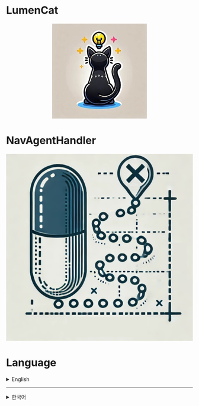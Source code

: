 # LumenCat
<div align="center">

![LumenCat92.jpg](https://github.com/lumenCat92/NavAgentHandler/blob/main/Image/LumenCat92.jpg)
</div>

# NavAgentHandler
 ![NavAgentHandler.jpg](https://github.com/lumenCat92/NavAgentHandler/blob/main/Image/NavAgentHandler.jpg)

# Language
<details>

<summary>English</summary>

# How Can Install This?

Before u install, this project depending other project. plz check each version of dependencies before download this.  
u can check each version of dependencies from package.json.  

Download this to Assets Folder in your unity project.

# What is This?

Handling Nav Agent with FSM.

# Where Can Use This?

if u wanna easy to handling agent, u can use this.

# How to Use This?

1. Attach "NavAgentHandler" to gameObj as component.
* the GameObj that installed NavAgentHandler, will automatically add "NavMeshAgent" and "NavMeshObstacle".
```csharp
namespace LumenCat92.Nav
{
    [RequireComponent(typeof(NavMeshAgent))]
    [RequireComponent(typeof(NavMeshObstacle))]
    public class NavAgentHandler : MonoBehaviour
    {
        //skip
    }
    //skip
}
```

2. Attach all script in Manager Folder to other gameObj as component.

3. when u look at the NavAgentHandler

```csharp
public class NavAgentHandler : MonoBehaviour
{    
    // skip
    
    [field: SerializeField] public bool AllowedChekingDeadLock { set; get; } = true;
    [field: SerializeField] public LayerMask HideableLayer { private set; get; }
    private Action OnDoneHandler { set; get; }
    
    // skip
    
    // this is starting navAgentHandler.
    // for the safty, u cant access to process.
    // after state done. u can make it call-back by "onDoneHandler"
    public void StartState(NavAgentModule.NavAgentModuleData moduleData, Action onDoneHandler)
    {
        switch (moduleData.State)
        {
            case NavAgentModule.StateList.Pointing:
            case NavAgentModule.StateList.Tracking:
            case NavAgentModule.StateList.Hiding:
                OnDoneHandler = onDoneHandler;
                isInterrupting = StateModuleHandler.IsPlayingModuleRunning();
                StateModuleHandler.EnterModule((int)moduleData.State, moduleData);
                break;
            
            // checking module is works different cause it just for cheking that agent could reach to target or not.
            case NavAgentModule.StateList.Cheking:
                var checkingModule = StateModuleHandler.GetModule((int)NavAgentModule.StateList.Cheking);
                if (checkingModule.CanEnter(moduleData))
                {
                    checkingModule.Enter();
                }
                break;
        }
    }

    // but if trying to change the state when state Running,
    // onDoneHandler will be ignored.
    public void DoWhenStateDone()
    {
        if (!isInterrupting)
        {
            OnDoneHandler?.Invoke();
        }
    }
}

```

as u can see, this is for one-way processing, so if u wanna changing one of state in NavAgentModule.NavAgentModuleData.StateList,

u should call StartState() func again. than, navAgentHandler will be override before process.

also, when u override process, it will not execute call-back func that u applied before changed state.

to be clear, when agent cant find way for going destination, it also will not execute call-back func that u applied. but it will call different func in NavAgentModuleData. check num 2. 

2. when u look at the NavAgentModule.NavAgentModuleData for using,

```csharp
public abstract partial class NavAgentModule
{
    public enum StateList
    {
        Pointing, // set destination one time.
        Tracking, // keep tracking target until reached.
        Hiding, // hiding from other target.
        Cheking, // just check agent can reach to target, agent will not move in this state.
        Non,
    }
    public class NavAgentModuleData : StateModuleData
    {
        public BasicOption BasicModulerSetting { private set; get; }
        public PointingOption PointingModulerSetting { private set; get; }
        public CheckingOption CheckingMoudlerSetting { private set; get; }
        public TrackingOption TrackingModulerSetting { private set; get; }
        public HidingOption HidingMoudlerSetting { private set; get; }
        public NavAgentModuleData(BasicOption basicOption, PointingOption pointingOption)
        {
            BasicModulerSetting = basicOption;
            PointingModulerSetting = pointingOption;
        }
        public NavAgentModuleData(BasicOption basicOption, TrackingOption trackingOption)
        {
            BasicModulerSetting = basicOption;
            TrackingModulerSetting = trackingOption;
        }
        public NavAgentModuleData(BasicOption basicOption, HidingOption hidingOption)
        {
            BasicModulerSetting = basicOption;
            HidingMoudlerSetting = hidingOption;
        }
        public NavAgentModuleData(BasicOption basicOption, CheckingOption checkingOption)
        {
            BasicModulerSetting = basicOption;
            CheckingMoudlerSetting = checkingOption;
        }
        
        public class BasicOption
        {
            public Transform Target { private set; get; } // destination point
            public bool IsLookAtOn { private set; get; } // *1) its make agent ratation lock. 
            public float StopDist { private set; get; } // *2) its same with agent stop. but it also effecting dist that end module state.
            public float AgentSpeed { private set; get; } // controlling agent speed.
            public bool ShouldActiveDeadLockCheck { private set; get; } // *3) its for stuck situation between multiple agent. 
            public Action OnFailedToFindWay { private set; get; } // call-back when cant find the way.

            public NavAgentModuleData(StateList targetState, Transform target, bool isLookAtOn, float stopDist, float agentSpeed, bool shouldActiveDeadLockCheck, Action doWhenCantFindWay)
            {
                BasicMudulerSetting = new BasicOption(targetState, target, isLookAtOn, stopDist, agentSpeed, shouldActiveDeadLockCheck, doWhenCantFindWay);
            }
        }
    }
}
```

    *1 when agent walking, obj rotation depending on agent.

but when u programming, u might be want to control rotation manually for make look at obj or make aiming to obj.

in that time, u can turn on this. but remember. u have to manually control rotation. NavAgentHandler dosent support to make look at the target.(cause this will be different in every situation.)

    *2 StopDist will set to navMeshAgent.StoppingDisctance. and it will effecting final destination. 

in the NavAgentModule, u can see down below
```csharp
public abstract partial class NavAgentModule : StateModule
{
    public enum DistStateList { Reached, Near, Close, MiddleWay }

    //skip

    protected DistStateList GetStateByDist
    {
        get
        {
            var navAgent = StateModuleHandler.navMeshAgent;
            if (navAgent.pathPending) return DistStateList.MiddleWay;
            var standingPosition = navAgent.transform.position.GetOverrideY(0);
            var destinationPosition = navAgent.destination.GetOverrideY(0);

            // dist to decide the "Status Module" done.
            var dist = standingPosition.GetDistance(destinationPosition) - ModuleData.BasicModulerSetting.StopDist;
            if (dist <= GetDistByState(DistStateList.Close))
            {
                // is destination placed higher than agent?
                if (correctedPosition.y > Agent.transform.position.y + GetAgentHeight &&
                    Agent.remainingDistance > GetDistByState(DistStateList.Close))
                {
                    return DistStateList.MiddleWay;
                }

                for (int i = 0; i < eachStateDist.Count; i++)
                {
                    var pair = eachStateDist[i];
                    if (dist <= pair.Value)
                    {

                        return pair.Key;
                    }
                }
            }

            return DistStateList.MiddleWay;
        }
    }
    public NavAgentModule(NavAgentModuleHandler handler)
    {
        StateModuleHandler = handler;
        if (eachStateDist.Count == 0)
        {
            eachStateDist.Add(new KeyValuePair<DistStateList, float>(DistStateList.Reached, GetAgentRadius * 0.01f));
            eachStateDist.Add(new KeyValuePair<DistStateList, float>(DistStateList.Near, GetAgentRadius * 2f));
            eachStateDist.Add(new KeyValuePair<DistStateList, float>(DistStateList.Close, GetAgentRadius * 4f));
        }
    }

    //skip
}
```

so technically, navMeshAgent.StoppingDistance will be effecting final destination. 

    *3 Lets say, Two agent try to pass each in Narrow hallway.

in this situation, this two agent might never get to each destination by stuck each other.

for this, u can turn on ShouldActiveDeadLockCheck property in BasicModulerSetting.

when u look at the code,

```csharp

public abstract partial class NavAgentModule : StateModule
{
    //skip

    // enter module
    protected override void OnEnterModule()
    {
        Agent.updateRotation = ModuleData.BasicModulerSetting.IsLookAtOn ? false : true;
        Agent.stoppingDistance = ModuleData.BasicModulerSetting.StopDist;
        Agent.speed = ModuleData.BasicModulerSetting.AgentSpeed;
        Agent.obstacleAvoidanceType = ObstacleAvoidanceType.HighQualityObstacleAvoidance;
        Agent.avoidancePriority = 10;
        var needNavi = Vector3.Distance(ModuleData.BasicModulerSetting.Target.position, Agent.transform.position) > eachStateDist[(int)DistStateList.Reached].Value;
        if (needNavi)
        {
            //checking deadLock
            if (ModuleData.BasicModulerSetting.ShouldActiveDeadLockCheck)
                CheckingDeadLock();

            ProcessingState = StateModuleHandler.OnStartCoroutine(StartNav(ModuleData, base.Exit));
        }
        else
        {
            base.Exit();
        }
    }

    protected void CheckingDeadLock()
    {
        var eachTime = 0.1f;
        var lastAgentPosition = Agent.transform.position;
        var speedCorrection = 0.8f;
        var expectingDist = Agent.transform.position.GetDistance(Agent.transform.position + Agent.velocity * eachTime * speedCorrection);
        deadLockTimeData = TimeCounterManager.Instance.SetTimeCounting(
            maxTime: eachTime,
            function: () =>
                {
                    if (GetStateByDist == DistStateList.MiddleWay)
                    {
                        if (Agent.obstacleAvoidanceType == ObstacleAvoidanceType.NoObstacleAvoidance)
                        {
                            var hits = Agent.transform.GetOverlapSphere(GetAgentRadius).Where(x => !x.gameObject.isStatic && !x.transform.IsChildOf(Agent.transform)).ToList();
                            if (hits.Count == 0)
                                Agent.obstacleAvoidanceType = ObstacleAvoidanceType.HighQualityObstacleAvoidance;
                        }
                        else
                        {
                            var dist = Agent.transform.position.GetDistance(lastAgentPosition);
                            if (dist < expectingDist)
                                Agent.obstacleAvoidanceType = ObstacleAvoidanceType.NoObstacleAvoidance;
                        }
                    }

                    deadLockTimeData = null;
                    if (ModuleData != null) CheckingDeadLock();
                },
            sequenceKey: ModuleData,
            sequnceMatch: (addedSeqeunce) => addedSeqeunce.Equals(ModuleData));
    }
}
```

navAgentModule calc posistion expecting every time period.

if agent couldnt reach next position, after checking near by, module make not collide each agent untill agent cant find other agent.

This can cause more overlapping issues as the number of agents increases. Please pay attention to this part.

# NavAgentModule

now i will explain detail of each state.

<details>
<summary>Pointing</summary>

 ![1.Pointing.gif](https://github.com/lumenCat92/NavAgentHandler/blob/main/Image/1.Pointing.gif)

1. Pointing is basic tracking state module.

its Set Destination only one time. 

even if target position got changed middle of module running, it will not apply to destination.

```csharp
public abstract partial class NavAgentModule
{
    public enum StateList
    {
        Pointing,
        Tracking,
        Hiding,
        Cheking,
        Non,
    }
    public class NavAgentModuleData : StateModuleData
    {
        public BasicOption BasicMudulerSetting { private set; get; }
        public PointingOpition PointModulerSetting { private set; get; } = new PointingOpition();

        // u must fill this for using every tracking module
        public NavAgentModuleData(BasicOption basicOption, PointingOption pointingOption)
        {
            BasicModulerSetting = basicOption;
            PointingModulerSetting = pointingOption;
        }
        
        public class BasicOption
        {
            public Transform Target { private set; get; } // destination point
            public bool IsLookAtOn { private set; get; } // its make agent ratation lock. 
            public float StopDist { private set; get; } // its same with agent stop. but it also effecting dist that end module state.
            public float AgentSpeed { private set; get; } // controlling agent speed.
            public bool ShouldActiveDeadLockCheck { private set; get; } // its for stuck situation between multiple agent. 
            public Action OnFailedToFindWay { private set; get; }

            public NavAgentModuleData(StateList targetState, Transform target, bool isLookAtOn, float stopDist, float agentSpeed, bool shouldActiveDeadLockCheck, Action doWhenCantFindWay)
            {
                BasicMudulerSetting = new BasicOption(targetState, target, isLookAtOn, stopDist, agentSpeed, shouldActiveDeadLockCheck, doWhenCantFindWay);
            }
        }

        public class PointingOpition
        {
            public float StayingTime { private set; get; } = -1f; // how long it will stay in poisition after reached?
            public bool IsUnlimitedStayTime => StayingTime <= -1;  
            public bool CanPositionChange { private set; get; } = true; // is target position can yield to other agent? 
            public TrafficDataSet TrafficDataSetting { private set; get; } = new TrafficDataSet(); // its for handling traffic
            public PointingOpition() { }
            public PointingOpition(float stayingTime, bool canPositionChange, TrafficDataSet trafficDataSet = null)
            {
                StayingTime = stayingTime;
                CanPositionChange = canPositionChange;
                TrafficDataSetting = trafficDataSet == null ? this.TrafficDataSetting : trafficDataSet;
            }
            public class TrafficDataSet // agent who first reach to position will taking charge of traffic detail of position 
            {
                public int MaxWaitingCount { private set; get; } = 3; // how many agent can wait for same position?
                public float MaxStayingTime { private set; get; } = 3f; // how long agent can stay in same position?
                public TrafficDataSet() { }
                public TrafficDataSet(int maxAddingCount, float maxStayingTime)
                {
                    MaxWaitingCount = maxAddingCount;
                    MaxStayingTime = maxStayingTime;
                }
            }
        }
    }
}
```

2. so, imagine that what if multiple agent try to reach same position?

for this, u need TrafficDataSet and NavTrafficManager.

```csharp
public class NavTrafficManager : MonoBehaviour
{
    //skip

    IEnumerator HandlingTraffic(TrafficData.NavAgentModuleInfoData infoData, TrafficData trafficData)
    {
        if (infoData == null)
        {
            removeTrafficDataList.Add(trafficData);
            yield break;
        }
        else
        {
            if (!infoData.IsModuleRunning()) { StartCoroutine(HandlingTraffic(trafficData.ReadNextInfo(), trafficData)); yield break; }
            infoData.Agent.stoppingDistance = infoData.stoppingDistance;
            infoData.Agent.avoidancePriority = 0;
            float checkingTime = 0.1f;

            for (bool isModuleRunning = infoData.IsModuleRunning(); isModuleRunning; isModuleRunning = infoData.IsModuleRunning())
            {
                yield return new WaitForSeconds(checkingTime);
            }

            for (float dist = trafficData.Position.GetDistance(infoData.Agent.transform.position); dist < 0.5f; dist = trafficData.Position.GetDistance(infoData.Agent.transform.position))
            {
                yield return new WaitForSeconds(checkingTime);
            }

            StartCoroutine(HandlingTraffic(trafficData.ReadNextInfo(), trafficData));
        }
    }

    // skip

    public class TrafficData
    {
        public bool IsNew { private set; get; } = true; 
        public int MaxAddingCount { private set; get; } = 3;
        public float AllowedStayingTime { private set; get; } = 3f;
        public bool IsLimitedStayingTime { get => AllowedStayingTime != -1; }
        private List<NavAgentModuleInfoData> InfoList { set; get; } = new List<NavAgentModuleInfoData>();
        public NavAgentModuleInfoData ReadNextInfo()
        {
            IsNew = false;
            if (InfoList.Count > 0)
            {
                var data = InfoList[0];
                InfoList.RemoveAt(0);
                return data;
            }

            return null;
        }
        public Vector3 Position { private set; get; } = Vector3.zero;
        private int AddingCount { set; get; } = 0;
        
        //skip
    }
}
```

3. but, what if agent dont have to wait? like agent just try to stand, or doing some animation that dosent depending other object after reached position. 

also what if agent must be stand that position? like agent try to sit chair, or doing some animation that depending other object after reached position.

when u look at the code.

```csharp

public class PointingState_NavStateModule : NavAgentModule
{
    // skip

    protected override IEnumerator OnStartNav(NavAgentModuleData data)
    {
        // skip

        var state = GetStateByDist;
        while (state != DistStateList.Reached)
        {
            if (state == DistStateList.Close || state == DistStateList.Near)
            {
                state = GetStateByDist;
                // what if agent dont have to wait? == what if agent can changing destination?
                if (data.PointingModulerSetting.CanPositionChange) 
                {
                    if (state == DistStateList.Near)
                        break;
                    // it will set near position
                    var rayStartPoint = Agent.transform.position + Vector3.up * GetAgentHeight * 0.5f;
                    var rayDir = rayStartPoint.GetDirection(ModuleData.BasicModulerSetting.Target.position);
                    OnDrawGizmosSphere(rayStartPoint, 0.02f, 2f, Color.cyan);
                    OnDrawGizmosLine(rayStartPoint, rayDir, 2f, 2f, Color.black);

                    // try to get close as much as possible. this will be destination.
                    if (rayStartPoint.RayCast(rayDir, out RaycastHit hit))
                    {
                        var position = hit.point + -rayDir * GetAgentRadius * 2f;
                        OnDrawGizmosSphere(position, 0.02f, 2f, Color.black);
                        TrySetDestination(position, ref correctedPosition);
                        TimeCounterManager.Instance.SetTimeCounting(0.1f, () => { hasBeenCheckNearBy = false; });
                    }
                    else
                    {
                        Debug.Log("ray Failed");
                    }
                }

                // what if agent have to wait? == what if agent cant changing destination?
                else
                {
                    // trying add treffic point
                    // is already has traffic in destination?
                    if (!NavTrafficManager.Instance.TryAddTrafficNearBy(
                            agent: Agent,
                            isModuleRunning: () => { return IsModuleRunning; },
                            maxAddingCount: ModuleData.PointingModulerSetting.TrafficDataSetting.MaxWaitingCount,
                            allowedStayingTime: ModuleData.PointingModulerSetting.TrafficDataSetting.MaxStayingTime,
                            stayingTime: ModuleData.PointingModulerSetting.StayingTime,
                            position: correctedPosition,
                            castRadius: GetAgentRadius))
                    {
                        ModuleData.BasicModulerSetting.OnFailedToFindWay?.Invoke();
                        break;
                    }
                }
            }
        }
    }
}
```
Traffic and deadlock functions are applied.
 ![1.Pointing_TrafficAndDeadLock.gif](https://github.com/lumenCat92/NavAgentHandler/blob/main/Image/1.Pointing_TrafficAndDeadLock.gif)

so when u allowed to change destination, agent try to get close to target as much as possible. but its not guarantee that reach to destination that u set.

if u dont wanna allowed to change destination, agent try to check traffic in destination. if traffic is very busy, it means technically, it faild to searching destination. so it will call-back func that u set.

just remember, this checking will be happen when agent get close to target.

</details>

<details>
<summary>Tracking</summary>

 ![2.Tracking.jpg](https://github.com/lumenCat92/NavAgentHandler/blob/main/Image/2.Tracking.gif)
1. most different thing with comparing pointing, in Tracking module, continues to update the destination based on the position of the target.

```csharp
public class TrackingState_NavStateModule : NavAgentModule
{
    // skip
    protected override IEnumerator OnStartNav(NavAgentModuleData data)
    {
        var hasBeenCheckNearBy = false;

        var lastPosition = data.BasicModulerSetting.Target.position;
        if (!TrySetDestination(lastPosition, ref correctedPosition))
        {
            data.BasicModulerSetting.OnFailedToFindWay?.Invoke();
            yield break;
        }

        // The frequency of looping will be decide by the IsNonStopTracking option.
        var state = GetStateByDist;
        while (ModuleData.TrackingModulerSetting.IsNonStopTracking ||
                (!ModuleData.TrackingModulerSetting.IsNonStopTracking && state != DistStateList.Reached))
        {
            state = GetStateByDist;

            //if target Moved, position will be re-calc
            if (lastPosition.GetDistance(data.BasicModulerSetting.Target.position) > 0.1f)
            {
                lastPosition = data.BasicModulerSetting.Target.position;
                if (!TrySetDestination(lastPosition, ref correctedPosition))
                {
                    data.BasicModulerSetting.OnFailedToFindWay?.Invoke();
                    yield break;
                }
            }

            // can it yield when it get close to target
            if (state == DistStateList.Close || state == DistStateList.Near)
            {
                if (!hasBeenCheckNearBy)
                {
                    hasBeenCheckNearBy = true;
                    var rayStartPoint = Agent.transform.position + Vector3.up * Agent.transform.lossyScale.y * Agent.height * 0.5f;
                    var rayDir = Agent.transform.position.GetOverrideY(0).GetDirection(ModuleData.BasicModulerSetting.Target.position.GetOverrideY(0));

                    if (rayStartPoint.RayCast(rayDir, out RaycastHit hit))
                    {
                        var position = hit.point + rayDir * -Agent.radius * 1.2f * Agent.transform.lossyScale.x;
                        OnDrawGizmosSphere(position, 0.02f, 2f, Color.black);
                        Agent.stoppingDistance = Vector3.Distance(ModuleData.BasicModulerSetting.Target.position, position);
                        TimeCounterManager.Instance.SetTimeCounting(0.1f, () => { hasBeenCheckNearBy = false; });
                    }
                }
            }
            else
            {
                if (Agent.stoppingDistance != ModuleData.BasicModulerSetting.StopDist)
                    Agent.stoppingDistance = ModuleData.BasicModulerSetting.StopDist;
            }

            yield return new WaitForSeconds(NavCheckingTime);
        }
    }
}
```

2. also its not using traffic mananger. so its not support waiting for position stuff. cause of this, if too many agent try follow one target, some of target might cant reached target, or if u turn on the deadLock option, it might overlap each agent.

3. like pointing module, it will also finished to module when get close to target, but if u want, u can make it keep follow to target no matter it reached or not.

```csharp

public abstract partial class NavAgentModule
{
    public class NavAgentModuleData : StateModuleData
    {
        public BasicOption BasicModulerSetting { private set; get; }
        public TrackingOption TrackingModulerSetting { private set; get; }
        public NavAgentModuleData(BasicOption basicOption, TrackingOption trackingOption)
        {
            BasicModulerSetting = basicOption;
            TrackingModulerSetting = trackingOption;
        }

        public class BasicOption
        {
            public Transform Target { private set; get; }
            public bool IsLookAtOn { private set; get; }
            public float StopDist { private set; get; }
            public float AgentSpeed { private set; get; }
            public bool ShouldActiveDeadLockCheck { private set; get; }
            public Action OnFailedToFindWay { private set; get; }

            public BasicOption(StateList targetState, Transform target, bool isLookAtOn, float stopDist, float agentSpeed, bool shouldActiveDeadLockCheck, Action doWhenCantFindWay)
            {
                TargetState = targetState;
                Target = target;
                IsLookAtOn = isLookAtOn;
                StopDist = stopDist;
                AgentSpeed = agentSpeed;
                ShouldActiveDeadLockCheck = shouldActiveDeadLockCheck;
                OnFailedToFindWay = doWhenCantFindWay; 
            }
        }

        public class TrackingOption
        {
            public bool IsNonStopTracking { private set; get; }
            public TrackingOption(bool isNonStopTracking)
            {
                IsNonStopTracking = isNonStopTracking;
            }
        }
    }
}
```

</details>

<details>
<summary>Hiding</summary>

 ![3.Hiding.gif](https://github.com/lumenCat92/NavAgentHandler/blob/main/Image/3.Hiding.gif)
1. it make agent get hide from target one-time.
basically, this work is taking high cost. so i did some of trick for this. but cause of this, some of agent might get ignore that making new hiding spot.

2. for the making hiding position, there have obj near by. but obj should follow these structure
```csharp
bool IsObjAvailable(Collider collider, int layerMask)
{
    return !collider.isTrigger &&
            (collider.gameObject.isStatic ||
            (layerMask & 1 << transform.gameObject.layer) != 0);
}
```
3. when u look at the code
```csharp

public class HidingState_NavStateModule : NavAgentModule
{
    public HidingState_NavStateModule(NavAgentModuleHandler handler) : base(handler) { }
    protected override IEnumerator OnStartNav(NavAgentModuleData data)
    {
        if (!NavHideManager.Instance.TryAddHide(ModuleData.BasicModulerSetting.Target, Agent, out Vector3 hidePosition, ModuleData.HidingMoudlerSetting.HidableLayer))
        {
            FaildFindWay();
            yield break;
        }

        else if (!TrySetDestination(hidePosition, ref correctedPosition))
        {
            FaildFindWay();
            yield break;
        }

        while (GetStateByDist != DistStateList.Reached)
        {
            yield return new WaitForSeconds(NavCheckingTime);
        }
    }
}
```

as u can see, the hiding_StateModule basically doing nothing. in here only doing is, check can agent reach to position that get from navHideManager.

most things is happen to NavHideManager.


<details>
<summary>NavHideManager</summary>

1. the happen in NavHideManager is quite complicated. so in here, i will just explain simple way.

```csharp
public class NavHideManager : MonoBehaviour
{
    // the sphere size that will starting from target who request first time for hide in same target.
    [field: SerializeField] private float SphereCastRadius { set; get; } = 5f; 
    
    // how long hide data will cached?
    [field: SerializeField] private float MaxRefreshDistance { set; get; } = 1f;

    // cashing hide data by target.
    Dictionary<Transform, NavHideData> HideDataDic { set; get; } = new Dictionary<Transform, NavHideData>();

    // skip
}

```

2. the agent who first request that making hide data, will be overlap sphere with SphereCastRadius.

3. If the target moves within the MaxRefreshDistance from the point where the HideData was initially created, the HideData created at that time will be shared when another agent requests it.

<details>
<summary>How exactly works?</summary>

1. Find hideData with same target. if data dosent exist or target moved overthan MaxRefreshDistance, NavHideManager start to make new hideData.

```csharp
public class NavHideManager : MonoBehaviour
{
    public static NavHideManager Instance { set; get; }
    Dictionary<Transform, NavHideData> HideDataDic { set; get; } = new Dictionary<Transform, NavHideData>();
    public bool TryAddHide(Transform target, NavMeshAgent agent, out Vector3 hidePosition, int layerMask)
    {
        hidePosition = Vector3.zero;

        NavHideData hideData = null;
        if (HideDataDic.ContainsKey(target))
        {
            // if target moved more than limited dist from last Position. it will remove.
            if (HideDataDic[target].ContectedPosition.GetDistance(target.position) >= MaxRefreshDistance)
                HideDataDic.Remove(target);
            else
                hideData = HideDataDic[target];
        }

        if (hideData == null)
        {
            var paths = GetHidePosition(target.position, agent, layerMask);

            var dic = new Dictionary<Vector3, NavMeshAgent>();
            paths.ForEach(x =>
            {
                dic.Add(x, null);
            });
            hideData = new NavHideData(target.position, dic);
            HideDataDic.Add(target, hideData);
        }

        var canAdd = hideData.CanAddHidePosition(agent);
        if (canAdd)
        {
            hidePosition = hideData.AddAgent(agent);
        }

        return canAdd;
    }
}
```

2. when NavHideManager making new hideData, collecting colliders near by agent who first request.

3. after got colliders, navHideManager start to calc radius.
every collider has bouns.min or max from pivot. so navHideManager will get distance between pivot to min, max. most longest one will be radius of obj.

*why?
the longest radius can cover collider in every direction.

4. from here, it got little complicated.
cause obj shape will not exactly circle, we need remove empty distance between raidus to obj pivot. for this we need ray-cast. and also obj can touch end of raidus, so we have to consider that too. cause if ray-cast start in obj, ray-cast cant catch the obj.

for this, we will raycast from radius + calibration value. in navHideManager, calibration value is 1f. this will be total objRadius.

technically, what we are trying to do is, how many collider can make hide position from target. so we need radius from target too.

In conclusion, final radius will be radiusFromTarget = Vector3.Distance(collider.position, target.position) + objRadius; and direction will be (collider.position - target.position).normalize.

so. what if we found hide position end of "radiusFromTarget"? how we can find next position?

in this moment, at least we know next hide position should be far away from hide position that we just found. like it should be far away more than agent.radius * 2f. for this, we need get eachAngle for finding next hide Position. for this we need trigonometric functions.


```csharp
List<Vector3> GetHidePointFromColider(Collider collider, Vector3 target, Vector3 agentPosition, float agentRadius, float agentHeight, NavMeshQueryFilter filter, int layerMask)
{
    GizmosDrawerManager.Instance.DrawLine(agentPosition, collider.transform.position, 2f, debugingLineColor[debugingLine.ConnectAgentToCollider], ShouldDrawGizmos);
    var hidePositions = new List<Vector3>();
    var correctionDist = 1f;
    var objMaxPosition = collider.bounds.max.GetDistance(collider.transform.position) > collider.bounds.min.GetDistance(collider.transform.position) ? collider.bounds.max : collider.bounds.min;
    var objRadius = objMaxPosition.GetDistance(collider.transform.position) + correctionDist;
    var radiusFromTarget = collider.transform.position.GetOverrideY(0).GetDistance(target.GetOverrideY(0)) + objRadius;
    var agentHeightCenter = agentPosition + Vector3.up * agentHeight * 0.5f;
    var dirTargetToCollider = target.GetOverrideY(0).GetDirection(collider.transform.position.GetOverrideY(0));
    var basePoint = collider.transform.position.GetOverrideY(agentHeightCenter.y) + dirTargetToCollider * objRadius;
    var eachAngle = (float)Math.Asin(agentRadius * 2.5f / radiusFromTarget) * Mathf.Rad2Deg;
    var maxAngle = (float)Math.Asin(objRadius / radiusFromTarget) * Mathf.Rad2Deg;
    Func<bool, Vector3, float, float, Vector3> getSidePosition = (isLeft, centerPosition, angle, dist) => centerPosition + (Quaternion.Euler(0, (float)(isLeft ? -angle : angle), 0) * dirTargetToCollider) * dist;
    var isLeftEnd = false;
    var isRightEnd = false;

    var lastLeftHit = Vector3.zero;
    var lastRightHit = Vector3.zero;

    for (float angle = 0; angle < maxAngle && (!isLeftEnd || !isRightEnd); angle += (float)eachAngle)
    {
        var count = hidePositions.Count;
        for (int i = 0; i < 2; i++)
        {
            var isLeft = i == 0;
            if (isLeft && isLeftEnd) continue;
            else if (isRightEnd && isRightEnd) continue;

            var sidePoint = getSidePosition(isLeft, target.GetOverrideY(agentHeightCenter.y), angle, radiusFromTarget);
            GizmosDrawerManager.Instance.DrawLine(sidePoint, collider.transform.position.GetOverrideY(basePoint.y), 2f, debugingLineColor[debugingLine.ConnectColliderToHideSameplePosition], ShouldDrawGizmos);
            GizmosDrawerManager.Instance.DrawLine(sidePoint, target.GetOverrideY(agentHeightCenter.y), 2f, debugingLineColor[debugingLine.ConnectHideSameplePositionToTarget], ShouldDrawGizmos);

            if (CanHidePosition(angle == 0 ? collider : null, sidePoint, target, isLeft ? lastLeftHit : lastRightHit, objRadius, agentRadius, agentHeight, layerMask, filter, out Vector3 hidePosition))
            {
                hidePositions.Add(hidePosition);
                if (isLeft)
                    lastLeftHit = hidePosition;
                else
                    lastRightHit = hidePosition;
            }
            if (count == hidePositions.Count)
            {
                if (isLeft)
                    isLeftEnd = true;
                else
                    isRightEnd = true;
            }

            if (angle == 0f)
            {
                if (isLeftEnd)
                    isRightEnd = true;
                break;
            }
        }

    }

    return hidePositions;
}
```

from u found hide position, "NavHideManager" calc that agent is actually can hiding that position or not.(Agent height, radius etc.)

```csharp
// checking position with agent radius and height
bool CanHidePosition(Collider collider, Vector3 startPosition, Vector3 targetPosition, Vector3 lastHit, float mostFarFromCollider, float agentRadius, float agentHeight, int layerMask, NavMeshQueryFilter filter, out Vector3 hidePosition)
{
    hidePosition = Vector3.zero;
    var dirStartToTarget = startPosition.GetOverrideY(0).GetDirection(targetPosition.GetOverrideY(0));
    GizmosDrawerManager.Instance.DrawSphere(startPosition, 0.05f, 2f, debugingSpereColor[debugingSpere.HideSamplePosition], ShouldDrawGizmos);
    var hits =
        startPosition.GetOverrideY(startPosition.y).RayCastAll(targetPosition.GetOverrideY(startPosition.y))
            .Where(x => x.point.GetDistance(lastHit) > agentRadius * 2.5f && IsObjAvailable(x.collider, layerMask))
            .OrderBy(x => Vector3.Distance(x.point, startPosition)).ToList();

    // cause ground will be stay under Agent always,
    // after this, u can except floor collision.
    if (collider != null && !IsColliderExist(collider, hits)) return false;

    if (hits.Count == 0 || !IsCoveredByOtherObj(targetPosition, hits[0].point + -dirStartToTarget * agentRadius, layerMask)) return false;

    var mostClosedObj = hits[0].point + -dirStartToTarget * agentRadius;
    var floors = mostClosedObj.RayCastAll(Vector3.down, mostFarFromCollider);

    if (floors.Count == 0 || !IsCoveredByOtherObj(targetPosition, floors[0].point, layerMask)) return false;

    var floor = floors[0].point;
    var top = floor + Vector3.up * agentHeight;
    GizmosDrawerManager.Instance.DrawLine(floor, top, 2f, debugingLineColor[debugingLine.DrawLine], ShouldDrawGizmos);

    Func<bool, Vector3, Vector3> getSidePosition = (isLeft, centerPosition) => centerPosition + (Quaternion.Euler(0, isLeft ? -90 : 90, 0) * dirStartToTarget) * agentRadius;
    var basePosition = getSidePosition(true, top);
    GizmosDrawerManager.Instance.DrawLine(floor, basePosition, 2f, debugingLineColor[debugingLine.ConnectFloorToEachSide], ShouldDrawGizmos);
    if (IsCoveredByOtherObj(targetPosition, basePosition, layerMask))
    {
        var opponentPosition = getSidePosition(false, top);
        GizmosDrawerManager.Instance.DrawLine(floor, opponentPosition, 2f, debugingLineColor[debugingLine.ConnectFloorToEachSide], ShouldDrawGizmos);
        GizmosDrawerManager.Instance.DrawLine(basePosition, opponentPosition, 2f, debugingLineColor[debugingLine.ConnectSideToSide], ShouldDrawGizmos);
        var isBothHit = IsCoveredByOtherObj(targetPosition, opponentPosition, layerMask);
        if (isBothHit)
        {
            for (int i = 0; i < 5; i++)
            {
                var floorPosition = floor + -dirStartToTarget * i * agentRadius * 2.5f;
                if (NavMesh.SamplePosition(floorPosition, out NavMeshHit hit, agentRadius, filter))
                {
                    hidePosition = floorPosition;
                    return true;
                }
            }
        }
    }

    GizmosDrawerManager.Instance.DrawSphere(basePosition, 0.02f, 2f, debugingSpereColor[debugingSpere.IsntHit], ShouldDrawGizmos);
    return false;
}
```

5. after making hideData, who ever request hiding position, as long as target move under "MaxRefreshDistance" navHideManager keep sharing hideData to other agent.

```csharp
public class NavHideData
{
    public Vector3 ContectedPosition { private set; get; }
    public float AgentTypeID { private set; get; }
    public Dictionary<Vector3, NavMeshAgent> HidePositions { private set; get; } = new Dictionary<Vector3, NavMeshAgent>();
    public NavHideData(Vector3 lastContectedPosition, Dictionary<Vector3, NavMeshAgent> hidePositions)
    {
        ContectedPosition = lastContectedPosition;
        HidePositions = hidePositions;
    }
    public bool CanAddHidePosition(NavMeshAgent agent)
    {
        if (HidePositions.Count == 0) return false;
        if (agent.agentTypeID != AgentTypeID) return false;
        else if (!HidePositions.Values.Contains(null)) return false;
        else if (HidePositions.Values.Contains(agent)) return false;

        return true;
    }

    public Vector3 AddAgent(NavMeshAgent agent)
    {
        // in the first time. 
        for (int i = 0; i < 2; i++)
        {
            var positions = HidePositions.Keys.Where(x => (i == 0 ? Vector3.Dot(x, agent.transform.position) <= 0 : Vector3.Dot(x, agent.transform.position) > 0) && HidePositions[x] == null).OrderBy(x => x.GetDistance(agent.transform.position));
            foreach (var key in positions)
            {
                HidePositions[key] = agent;
                return key;
            }
        }

        return Vector3.zero;
    }
}
```

agent try to hide in the object behind the agent, but if it fails, it try to hide elsewhere, even if it passes through the target.

if there has no more position for hiding, hidingState will call-back that OnFailedToFindWay() function in moduleData.

</details>

</details>

</details>

<details>
<summary>Checking</summary>

1. checking state is working different with other state.

cause this state just for checking, it will not change state. 

its working as state it self.

```csharp

public void StartState(NavAgentModule.NavAgentModuleData moduleData, Action onDoneHandler)
{
    switch (moduleData.State)
    {
        case NavAgentModule.StateList.Pointing:
        case NavAgentModule.StateList.Tracking:
        case NavAgentModule.StateList.Hiding:
            OnDoneHandler = onDoneHandler;
            isInterrupting = StateModuleHandler.IsPlayingModuleRunning();
            StateModuleHandler.EnterModule((int)moduleData.State, moduleData);
            break;
        // checking module is works different cause it just for cheking that agent could reach to target or not.
        case NavAgentModule.StateList.Cheking:
            var checkingModule = StateModuleHandler.GetModule((int)NavAgentModule.StateList.Cheking);
            if (checkingModule.CanEnter(moduleData))
            {
                checkingModule.Enter();
            }
            break;
    }
}
```

2. also because its not working with StateModuleHandler, onDoneHandler function that call when state done, will not functioning.

for this. u have to use CheckingOption.

```csharp
public class NavAgentModuleData : StateModuleData
{
    public BasicOption BasicModulerSetting { private set; get; }
    public CheckingOption CheckingMoudlerSetting { private set; get; }

    public NavAgentModuleData(BasicOption basicOption, CheckingOption checkingOption)
    {
        BasicModulerSetting = basicOption;
        CheckingMoudlerSetting = checkingOption;
    }

    public class CheckingOption
    {
        public Action<bool> OnFindWay { private set; get; } = null;
        public CheckingOption(Action<bool> onFindWay)
        {
            OnFindWay = onFindWay;
        }
    }
}
```

3. in the checkingState, it will let u know agent can reached to target or not.

again. this is just for checking. so when this state working. state will not change.

```csharp

public class CheckingState_NavStateModule : NavAgentModule
{
    public CheckingState_NavStateModule(NavAgentModuleHandler handler) : base(handler) { }
    public override bool IsReady()
    {
        return base.IsReady() && ModuleData.CheckingMoudlerSetting.OnFindWay != null;
    }
    protected override IEnumerator OnStartNav(NavAgentModuleData data)
    {
        NavMeshPath path = new NavMeshPath();
        if (Agent.CalculatePath(data.BasicModulerSetting.Target.position, path))
        {
            if (path.status == NavMeshPathStatus.PathComplete)
            {
                data.CheckingMoudlerSetting.OnFindWay(true);
                yield break;
            }
        }

        data.CheckingMoudlerSetting.OnFindWay(false);
        yield break;
    }
}
```

</details>
</details>

------------------------
<details>
<summary>한국어</summary>

# 어떻게 설치하죠?

설치전, 해당 프로젝트는 다른 프로젝트에 디펜딩되어 있습니다. 각 버전마다 디펜딩된 프로젝트를 먼저 확인해주세요.  
각 버전 디펜던시는 package.json 파일을 통해 확인할 수 있습니다.  

이후 직접 다운로드해서 프로젝트의 Assets에 설치합니다.

# 이게 뭔가요?

FSM패턴으로 디자인된 NavMeshAgent를 관리하는 컴포넌트입니다.

# 어디에 쓸 수 있죠?

NavMeshAgent에 대한 상태별 관리가 미리정의된 클래스가 필요하다면 사용가능합니다.

# How to Use This?

1. 게임 오브젝트에 "NavAgentHandler" 컴포넌트를 추가합니다.
* NavAgentHandler가 설치되는 GameObject에는 "NavMeshAgent"와 "NavMeshObstacle"이 자동으로 추가됩니다.
```csharp
namespace LumenCat92.Nav
{
    [RequireComponent(typeof(NavMeshAgent))]
    [RequireComponent(typeof(NavMeshObstacle))]
    public class NavAgentHandler : MonoBehaviour
    {
        //skip
    }
    //skip
}
```

2. Manager Folder 안의 모든 매니져 스크립트를 다른 게임 오브젝트에 추가합니다.

3. NavAgentHandler 를 보면,

```csharp
public class NavAgentHandler : MonoBehaviour
{    
    // skip
    
    [field: SerializeField] public bool AllowedChekingDeadLock { set; get; } = true;
    [field: SerializeField] public LayerMask HideableLayer { private set; get; }
    private Action OnDoneHandler { set; get; }
    
    // skip
    
    // 이것은 navAgentHandler 시작부분입니다.
    // 안전성을 위해, 처리에 대해서 접근하는 것을 허용하지 않습니다.
    // 각 스테이트가 끝났다면. "onDoneHandler"를 실행합니다.
    public void StartState(NavAgentModule.NavAgentModuleData moduleData, Action onDoneHandler)
    {
        switch (moduleData.State)
        {
            case NavAgentModule.StateList.Pointing:
            case NavAgentModule.StateList.Tracking:
            case NavAgentModule.StateList.Hiding:
                OnDoneHandler = onDoneHandler;
                isInterrupting = StateModuleHandler.IsPlayingModuleRunning();
                StateModuleHandler.EnterModule((int)moduleData.State, moduleData);
                break;
            
            // checking 스테이트는 단순 체킹 용도임으로, 다른 스테이트들과 다르게 동작합니다.
            case NavAgentModule.StateList.Cheking:
                var checkingModule = StateModuleHandler.GetModule((int)NavAgentModule.StateList.Cheking);
                if (checkingModule.CanEnter(moduleData))
                {
                    checkingModule.Enter();
                }
                break;
        }
    }

    // 만약 스테이트가 작동중에 다른 스테이트로 전환을 시도한다면,
    // 기존 onDoneHandler는 무시됩니다.
    public void DoWhenStateDone()
    {
        if (!isInterrupting)
        {
            OnDoneHandler?.Invoke();
        }
    }
}

```

보시는 것처럼, NavAgentModule.NavAgentModuleData.StateList안의 스테이트를 전환하려고 한다면

StartState()를 다시 실행해야합니다. 이떄, navAgentHandler는 기존 처리를 덮어씁니다.

또한, 처리를 덮어 쓸 경우, 이전에 등록했던 call-back 함수를 실행하지 않습니다.

한가지 확실하게 할 점은, Agent가 목적지까지의 도달 할 수 없을 경우, 이 또한 이전에 등록했던 call-back 함수를 실행하지 않습니다. 단, 이때는 NavAgentModuleData의 다른 함수를 실행합니다. 2번을 확인해주세요. 

2. 사용을 위해 NavAgentModule.NavAgentModuleData를 보면,

```csharp
public abstract partial class NavAgentModule
{
    public enum StateList
    {
        Pointing, // 목표 지점을 한번만 설정합니다.
        Tracking, // 목표에 도달 할때까지 계속 목표 지점을 설정합니다.
        Hiding, // 목표로부터 숨습니다.
        Cheking, // 목표까지 도달 가능 여부를 체크합니다. agent는 움직이지 않습니다.
        Non,
    }
    public class NavAgentModuleData : StateModuleData
    {
        public BasicOption BasicModulerSetting { private set; get; }
        public PointingOption PointingModulerSetting { private set; get; }
        public CheckingOption CheckingMoudlerSetting { private set; get; }
        public TrackingOption TrackingModulerSetting { private set; get; }
        public HidingOption HidingMoudlerSetting { private set; get; }
        public NavAgentModuleData(BasicOption basicOption, PointingOption pointingOption)
        {
            BasicModulerSetting = basicOption;
            PointingModulerSetting = pointingOption;
        }
        public NavAgentModuleData(BasicOption basicOption, TrackingOption trackingOption)
        {
            BasicModulerSetting = basicOption;
            TrackingModulerSetting = trackingOption;
        }
        public NavAgentModuleData(BasicOption basicOption, HidingOption hidingOption)
        {
            BasicModulerSetting = basicOption;
            HidingMoudlerSetting = hidingOption;
        }
        public NavAgentModuleData(BasicOption basicOption, CheckingOption checkingOption)
        {
            BasicModulerSetting = basicOption;
            CheckingMoudlerSetting = checkingOption;
        }
        
        public class BasicOption
        {
            public Transform Target { private set; get; } // 목표지잠
            public bool IsLookAtOn { private set; get; } // *1) agent가 움직이는 동안 회전을 끕니다. 
            public float StopDist { private set; get; } // *2) NavMeshAgent.StoppingDistance와 동일합니다. 그러나 각 스테이트들의 끝나는 것에도 영향을 미칩니다.
            public float AgentSpeed { private set; get; } // Agent 속도를 조절합니다.
            public bool ShouldActiveDeadLockCheck { private set; get; } // *3) 다중 에이전트간의 고착문제에 사용됩니다. 
            public Action OnFailedToFindWay { private set; get; } // 목표지점까지 도달 할 수 없을 경우 해당 함수를 통해 알립니다.

            public NavAgentModuleData(StateList targetState, Transform target, bool isLookAtOn, float stopDist, float agentSpeed, bool shouldActiveDeadLockCheck, Action doWhenCantFindWay)
            {
                BasicMudulerSetting = new BasicOption(targetState, target, isLookAtOn, stopDist, agentSpeed, shouldActiveDeadLockCheck, doWhenCantFindWay);
            }
        }
    }
}
```

    *1 에이전트가 걷고 있을 때, 오브젝트의 회전은 에이전트에 의존됩니다.

하지만 프로그래밍할 때, 오브젝트를 바라보게 하거나 목표물을 조준하게 만들기 위해 수동으로 회전을 제어하길 원할 수 있습니다.

이런 경우에, 이 옵션을 켤 수 있습니다. 단, 알아야 할 점은 회전은 수동으로 제어해야 한다는 것입니다. NavAgentHandler는 목표물을 바라보도록 지원하지 않습니다(이는 상황마다 다르기 때문).

    *2 StopDist 는 navMeshAgent.StoppingDisctance를 설정합니다. 그리고 마지막 목적지에도 영향을 줍니다. 

NavAgentModule에서, 다음과 같은 내용을 볼 수 있습니다.
```csharp
public abstract partial class NavAgentModule : StateModule
{
    public enum DistStateList { Reached, Near, Close, MiddleWay }

    //skip

    protected DistStateList GetStateByDist
    {
        get
        {
            var navAgent = StateModuleHandler.navMeshAgent;
            if (navAgent.pathPending) return DistStateList.MiddleWay;
            var standingPosition = navAgent.transform.position.GetOverrideY(0);
            var destinationPosition = navAgent.destination.GetOverrideY(0);

            // dist는 각 스테이트 모듈이 끝나는 것을 결정합니다.
            // 그리고 여기서 여러분이 지정한 StopDist가 사용됨을 확인 할 수 있습니다.
            var dist = standingPosition.GetDistance(destinationPosition) - ModuleData.BasicModulerSetting.StopDist;
            if (dist <= GetDistByState(DistStateList.Close))
            {
                // is destination placed higher or lower than agent?
                if (correctedPosition.y > Agent.transform.position.y + GetAgentHeight &&
                    correctedPosition.y < Agent.transform.position.y - GetAgentHeight &&
                    Agent.remainingDistance > GetDistByState(DistStateList.Close))
                {
                    return DistStateList.MiddleWay;
                }

                for (int i = 0; i < eachStateDist.Count; i++)
                {
                    var pair = eachStateDist[i];
                    if (dist <= pair.Value)
                    {

                        return pair.Key;
                    }
                }
            }

            return DistStateList.MiddleWay;
        }
    }
    public NavAgentModule(NavAgentModuleHandler handler)
    {
        StateModuleHandler = handler;
        if (eachStateDist.Count == 0)
        {
            eachStateDist.Add(new KeyValuePair<DistStateList, float>(DistStateList.Reached, GetAgentRadius * 0.01f));
            eachStateDist.Add(new KeyValuePair<DistStateList, float>(DistStateList.Near, GetAgentRadius * 2f));
            eachStateDist.Add(new KeyValuePair<DistStateList, float>(DistStateList.Close, GetAgentRadius * 4f));
        }
    }

    //skip
}
```

그러니 기술적으로, navMeshAgent.StoppingDistance 는 마지막 도착점에 영향을 미칩니다. 

    *3 두 에이전트가 좁은 통로에서 서로를 지나려 한다고 가정해봅시다.

이 상황에서는 두 에이전트가 서로에게 막혀 각자의 목적지에 도달하지 못할 수 있습니다.

이를 해결하기 위해 BasicModulerSetting에서 ShouldActiveDeadLockCheck 속성을 켤 수 있습니다.

코드를 보면,

```csharp

public abstract partial class NavAgentModule : StateModule
{
    //skip

    // enter module
    protected override void OnEnterModule()
    {
        Agent.updateRotation = ModuleData.BasicModulerSetting.IsLookAtOn ? false : true;
        Agent.stoppingDistance = ModuleData.BasicModulerSetting.StopDist;
        Agent.speed = ModuleData.BasicModulerSetting.AgentSpeed;
        Agent.obstacleAvoidanceType = ObstacleAvoidanceType.HighQualityObstacleAvoidance;
        Agent.avoidancePriority = 10;
        var needNavi = Vector3.Distance(ModuleData.BasicModulerSetting.Target.position, Agent.transform.position) > eachStateDist[(int)DistStateList.Reached].Value;
        if (needNavi)
        {
            //checking deadLock
            if (ModuleData.BasicModulerSetting.ShouldActiveDeadLockCheck)
                CheckingDeadLock();

            ProcessingState = StateModuleHandler.OnStartCoroutine(StartNav(ModuleData, base.Exit));
        }
        else
        {
            base.Exit();
        }
    }

    protected void CheckingDeadLock()
    {
        var eachTime = 0.1f;
        var lastAgentPosition = Agent.transform.position;
        var speedCorrection = 0.8f;
        var expectingDist = Agent.transform.position.GetDistance(Agent.transform.position + Agent.velocity * eachTime * speedCorrection);
        deadLockTimeData = TimeCounterManager.Instance.SetTimeCounting(
            maxTime: eachTime,
            function: () =>
                {
                    if (GetStateByDist == DistStateList.MiddleWay)
                    {
                        if (Agent.obstacleAvoidanceType == ObstacleAvoidanceType.NoObstacleAvoidance)
                        {
                            var hits = Agent.transform.GetOverlapSphere(GetAgentRadius).Where(x => !x.gameObject.isStatic && !x.transform.IsChildOf(Agent.transform)).ToList();
                            if (hits.Count == 0)
                                Agent.obstacleAvoidanceType = ObstacleAvoidanceType.HighQualityObstacleAvoidance;
                        }
                        else
                        {
                            var dist = Agent.transform.position.GetDistance(lastAgentPosition);
                            if (dist < expectingDist)
                                Agent.obstacleAvoidanceType = ObstacleAvoidanceType.NoObstacleAvoidance;
                        }
                    }

                    deadLockTimeData = null;
                    if (ModuleData != null) CheckingDeadLock();
                },
            sequenceKey: ModuleData,
            sequnceMatch: (addedSeqeunce) => addedSeqeunce.Equals(ModuleData));
    }
}
```

navAgentModule은 일정 시간마다 예상 위치를 계산합니다. 

에이전트가 예상 위치에 도달하지 못하면, 주변을 확인한 후 모듈은 에이전트가 서로 다른 에이전트를 찾지 못할 때까지 충돌하지 않도록 만듭니다.

이는 에이전트가 많을수록 많은 겹침 현상이 발생할 수 있습니다. 해당 부분을 주의해주세요.

# NavAgentModule

다음은 각 스테이트에 대한 설명입니다.

<details>
<summary>Pointing</summary>

![1.Pointing.gif](https://github.com/lumenCat92/NavAgentHandler/blob/main/Image/1.Pointing.gif)

1. Pointing state는 기본 추적 상태 모듈입니다.

이 모듈은 목적지를 한 번만 설정합니다.

모듈 실행 중에 대상 위치가 변경되더라도, 변경된 위치는 목적지에 반영되지 않습니다.

```csharp
public abstract partial class NavAgentModule
{
    public enum StateList
    {
        Pointing,
        Tracking,
        Hiding,
        Cheking,
        Non,
    }
    public class NavAgentModuleData : StateModuleData
    {
        public BasicOption BasicMudulerSetting { private set; get; }
        public PointingOpition PointModulerSetting { private set; get; } = new PointingOpition();

        public NavAgentModuleData(BasicOption basicOption, PointingOption pointingOption)
        {
            BasicModulerSetting = basicOption;
            PointingModulerSetting = pointingOption;
        }
        
        public class BasicOption
        {
            public Transform Target { private set; get; } // 목적지점
            public bool IsLookAtOn { private set; get; } // agent가 움직이는 동안 회전을 끕니다.  
            public float StopDist { private set; get; } // NavMeshAgent.StoppingDistance와 동일합니다. 그러나 각 스테이트들의 끝나는 것에도 영향을 미칩니다.
            public float AgentSpeed { private set; get; } // Agent 속도를 조절합니다.
            public bool ShouldActiveDeadLockCheck { private set; get; } // 다중 에이전트간의 고착문제에 사용됩니다. 
            public Action OnFailedToFindWay { private set; get; } // 목표지점까지 도달 할 수 없을 경우 해당 함수를 통해 알립니다.

            public NavAgentModuleData(StateList targetState, Transform target, bool isLookAtOn, float stopDist, float agentSpeed, bool shouldActiveDeadLockCheck, Action doWhenCantFindWay)
            {
                BasicMudulerSetting = new BasicOption(targetState, target, isLookAtOn, stopDist, agentSpeed, shouldActiveDeadLockCheck, doWhenCantFindWay);
            }
        }

        public class PointingOpition
        {
            public float StayingTime { private set; get; } = -1f; // 지점에서 얼마나 오래 있을건가요?
            public bool IsUnlimitedStayTime => StayingTime <= -1;  
            public bool CanPositionChange { private set; get; } = true; // 해당 지점을 다른 agent에게 양보할 수 있나요? 
            public TrafficDataSet TrafficDataSetting { private set; get; } = new TrafficDataSet(); // traffic 문제를 해결하기 위한 내용
            public PointingOpition() { }
            public PointingOpition(float stayingTime, bool canPositionChange, TrafficDataSet trafficDataSet = null)
            {
                StayingTime = stayingTime;
                CanPositionChange = canPositionChange;
                TrafficDataSetting = trafficDataSet == null ? this.TrafficDataSetting : trafficDataSet;
            }
            public class TrafficDataSet // 목표지점에 먼저 도착한 Agent가 해당 지점의 교통 세부사항에 대한 지휘를 획득합니다. 
            {
                public int MaxWaitingCount { private set; get; } = 3; // 얼마나 많은 agent가 해당 지점에 대기할 수 있나요?
                public float MaxStayingTime { private set; get; } = 3f; // 얼마나 오래 해당 지점에 대기할 수 있나요?
                public TrafficDataSet() { }
                public TrafficDataSet(int maxAddingCount, float maxStayingTime)
                {
                    MaxWaitingCount = maxAddingCount;
                    MaxStayingTime = maxStayingTime;
                }
            }
        }
    }
}
```

2. 여러 에이전트가 같은 위치에 도달하려고 한다면 어떻게 될까요?

이를 위해 TrafficDataSet과 NavTrafficManager가 필요합니다.


```csharp
public class NavTrafficManager : MonoBehaviour
{
    //skip

    IEnumerator HandlingTraffic(TrafficData.NavAgentModuleInfoData infoData, TrafficData trafficData)
    {
        if (infoData == null)
        {
            removeTrafficDataList.Add(trafficData);
            yield break;
        }
        else
        {
            if (!infoData.IsModuleRunning()) { StartCoroutine(HandlingTraffic(trafficData.ReadNextInfo(), trafficData)); yield break; }
            infoData.Agent.stoppingDistance = infoData.stoppingDistance;
            infoData.Agent.avoidancePriority = 0;
            float checkingTime = 0.1f;

            for (bool isModuleRunning = infoData.IsModuleRunning(); isModuleRunning; isModuleRunning = infoData.IsModuleRunning())
            {
                yield return new WaitForSeconds(checkingTime);
            }

            for (float dist = trafficData.Position.GetDistance(infoData.Agent.transform.position); dist < 0.5f; dist = trafficData.Position.GetDistance(infoData.Agent.transform.position))
            {
                yield return new WaitForSeconds(checkingTime);
            }

            StartCoroutine(HandlingTraffic(trafficData.ReadNextInfo(), trafficData));
        }
    }

    // skip

    public class TrafficData
    {
        public bool IsNew { private set; get; } = true; 
        public int MaxAddingCount { private set; get; } = 3;
        public float AllowedStayingTime { private set; get; } = 3f;
        public bool IsLimitedStayingTime { get => AllowedStayingTime != -1; }
        private List<NavAgentModuleInfoData> InfoList { set; get; } = new List<NavAgentModuleInfoData>();
        public NavAgentModuleInfoData ReadNextInfo()
        {
            IsNew = false;
            if (InfoList.Count > 0)
            {
                var data = InfoList[0];
                InfoList.RemoveAt(0);
                return data;
            }

            return null;
        }
        public Vector3 Position { private set; get; } = Vector3.zero;
        private int AddingCount { set; get; } = 0;
        
        //skip
    }
}
```

3. 하지만, 만약 Agent가 기다릴 필요가 없다면 어떻게 될까요? 예를 들어, Agent가 단순히 서 있거나, 도착한 후 다른 오브젝트에 의존하지 않는 애니메이션을 실행하려는 경우에 말이죠.

아니면, Agent가 반드시 그 위치에 서 있어야 하는 경우는 어떨까요? 예를 들어, Agent가 의자에 앉으려고 하거나, 도착한 후 다른 오브젝트에 의존하는 애니메이션을 실행하려는 경우 말입니다.

코드를 보면,

```csharp

public class PointingState_NavStateModule : NavAgentModule
{
    // skip

    protected override IEnumerator OnStartNav(NavAgentModuleData data)
    {
        // skip

        var state = GetStateByDist;
        while (state != DistStateList.Reached)
        {
            if (state == DistStateList.Close || state == DistStateList.Near)
            {
                state = GetStateByDist;
                // 만약 agent가 기다릴필요가 없다면? == Agent가 목표지점 변경을 허용한다면?
                if (data.PointingModulerSetting.CanPositionChange) 
                {
                    if (state == DistStateList.Near)
                        break;

                    var rayStartPoint = Agent.transform.position + Vector3.up * GetAgentHeight * 0.5f;
                    var rayDir = rayStartPoint.GetDirection(ModuleData.BasicModulerSetting.Target.position);
                    OnDrawGizmosSphere(rayStartPoint, 0.02f, 2f, Color.cyan);
                    OnDrawGizmosLine(rayStartPoint, rayDir, 2f, 2f, Color.black);

                    // 목표지점에 최대한 가깝게 접근하려 합니다. 이는 목표지점이 될 것 입니다.
                    if (rayStartPoint.RayCast(rayDir, out RaycastHit hit))
                    {
                        var position = hit.point + -rayDir * GetAgentRadius * 2f;
                        OnDrawGizmosSphere(position, 0.02f, 2f, Color.black);
                        TrySetDestination(position, ref correctedPosition);
                        TimeCounterManager.Instance.SetTimeCounting(0.1f, () => { hasBeenCheckNearBy = false; });
                    }
                    else
                    {
                        Debug.Log("ray Failed");
                    }
                }

                // 만약 agent가 기다려야 한다면? == Agent가 목표지점 변경을 허용하지 않는다면?
                else
                {
                    // 트레픽 데이터를 추가합니다.
                    // 이미 교통 체증이 있는 상황인가요?
                    if (!NavTrafficManager.Instance.TryAddTrafficNearBy(
                            agent: Agent,
                            isModuleRunning: () => { return IsModuleRunning; },
                            maxAddingCount: ModuleData.PointingModulerSetting.TrafficDataSetting.MaxWaitingCount,
                            allowedStayingTime: ModuleData.PointingModulerSetting.TrafficDataSetting.MaxStayingTime,
                            stayingTime: ModuleData.PointingModulerSetting.StayingTime,
                            position: correctedPosition,
                            castRadius: GetAgentRadius))
                    {
                        ModuleData.BasicModulerSetting.OnFailedToFindWay?.Invoke();
                        break;
                    }
                }
            }
        }
    }
}
```
트레픽과 데드락이 적용된 경우.
 ![1.Pointing_TrafficAndDeadLock.gif](https://github.com/lumenCat92/NavAgentHandler/blob/main/Image/1.Pointing_TrafficAndDeadLock.gif)

목적지 변경을 허용하면, 에이전트는 가능한 한 목표에 가까이 가려고 시도합니다. 하지만 설정한 목적지에 도달하는 것은 보장되지 않습니다.

목적지 변경을 허용하지 않으면, 에이전트는 목적지의 교통 상황을 확인하려고 합니다. 만약 교통이 매우 혼잡하다면, 이는 기술적으로 목적지 탐색에 실패했음을 의미합니다. 이때 설정한 콜백 함수가 호출됩니다.

기억하셔야 할 점은, 이 과정은 에이전트가 목표에 가까이 갔을 때 발생합니다.

</details>

<details>
<summary>Tracking</summary>

 ![2.Tracking.gif](https://github.com/lumenCat92/NavAgentHandler/blob/main/Image/2.Tracking.gif)

1. pointing 스테이트와 가장 다른 점이라고 한다면, tracking 스테이트에서는, 타겟의 위치에 따라 목표지점을 계속해서 업데이트 한다는 겁니다.

```csharp
public class TrackingState_NavStateModule : NavAgentModule
{
    // skip
    protected override IEnumerator OnStartNav(NavAgentModuleData data)
    {
        var hasBeenCheckNearBy = false;

        var lastPosition = data.BasicModulerSetting.Target.position;
        if (!TrySetDestination(lastPosition, ref correctedPosition))
        {
            data.BasicModulerSetting.OnFailedToFindWay?.Invoke();
            yield break;
        }

        // IsNonStopTracking 옵션에 따라서, 반복 정도가 결정됩니다.
        var state = GetStateByDist;
        while (ModuleData.TrackingModulerSetting.IsNonStopTracking ||
                (!ModuleData.TrackingModulerSetting.IsNonStopTracking && state != DistStateList.Reached))
        {
            state = GetStateByDist;

            //if target Moved, position will be re-calc
            if (lastPosition.GetDistance(data.BasicModulerSetting.Target.position) > 0.1f)
            {
                lastPosition = data.BasicModulerSetting.Target.position;
                if (!TrySetDestination(lastPosition, ref correctedPosition))
                {
                    data.BasicModulerSetting.OnFailedToFindWay?.Invoke();
                    yield break;
                }
            }

            // 목표지점과 가까워졌을시 목표지점을 양보할 수 있나?
            if (state == DistStateList.Close || state == DistStateList.Near)
            {
                if (!hasBeenCheckNearBy)
                {
                    hasBeenCheckNearBy = true;
                    var rayStartPoint = Agent.transform.position + Vector3.up * Agent.transform.lossyScale.y * Agent.height * 0.5f;
                    var rayDir = Agent.transform.position.GetOverrideY(0).GetDirection(ModuleData.BasicModulerSetting.Target.position.GetOverrideY(0));

                    if (rayStartPoint.RayCast(rayDir, out RaycastHit hit))
                    {
                        var position = hit.point + rayDir * -Agent.radius * 1.2f * Agent.transform.lossyScale.x;
                        OnDrawGizmosSphere(position, 0.02f, 2f, Color.black);
                        Agent.stoppingDistance = Vector3.Distance(ModuleData.BasicModulerSetting.Target.position, position);
                        TimeCounterManager.Instance.SetTimeCounting(0.1f, () => { hasBeenCheckNearBy = false; });
                    }
                }
            }
            else
            {
                if (Agent.stoppingDistance != ModuleData.BasicModulerSetting.StopDist)
                    Agent.stoppingDistance = ModuleData.BasicModulerSetting.StopDist;
            }

            yield return new WaitForSeconds(NavCheckingTime);
        }
    }
}
```

2. tracking 스테이트는  traffic mananger를 사용하지 않기에, 지점에서 기다린다던가 와 같은 내용은 지원하지 않습니다. 또한 한 지점에 너무 많은 에이전트가 몰리가 된다면, 충돌 문제로 인해 목표지점에 도달 하지 못할 수 도 있습니다. 이를 위해 deadLock을 킬 수는 있으나, 에이전트가 겹치는 문제가 있을 수 있으니 상황에 맞게 사용하기 바랍니다.

3. pointing 스테이트처럼, 목표지점에 도달하면 스테이트가 끝나지만, 설정을 통해 도착 여부와 관계없이 지속적으로 목표지점을 따라가도록 설정할 수도 있습니다.

```csharp

public abstract partial class NavAgentModule
{
    public class NavAgentModuleData : StateModuleData
    {
        public BasicOption BasicModulerSetting { private set; get; }
        public TrackingOption TrackingModulerSetting { private set; get; }
        public NavAgentModuleData(BasicOption basicOption, TrackingOption trackingOption)
        {
            BasicModulerSetting = basicOption;
            TrackingModulerSetting = trackingOption;
        }

        public class BasicOption
        {
            public Transform Target { private set; get; }
            public bool IsLookAtOn { private set; get; }
            public float StopDist { private set; get; }
            public float AgentSpeed { private set; get; }
            public bool ShouldActiveDeadLockCheck { private set; get; }
            public Action OnFailedToFindWay { private set; get; }

            public BasicOption(StateList targetState, Transform target, bool isLookAtOn, float stopDist, float agentSpeed, bool shouldActiveDeadLockCheck, Action doWhenCantFindWay)
            {
                TargetState = targetState;
                Target = target;
                IsLookAtOn = isLookAtOn;
                StopDist = stopDist;
                AgentSpeed = agentSpeed;
                ShouldActiveDeadLockCheck = shouldActiveDeadLockCheck;
                OnFailedToFindWay = doWhenCantFindWay; 
            }
        }

        public class TrackingOption
        {
            public bool IsNonStopTracking { private set; get; }
            public TrackingOption(bool isNonStopTracking)
            {
                IsNonStopTracking = isNonStopTracking;
            }
        }
    }
}
```

</details>

<details>
<summary>Hiding</summary>

 ![3.Hiding.gif](https://github.com/lumenCat92/NavAgentHandler/blob/main/Image/3.Hiding.gif)

1. 목표로부터 한번만 숨는것을 설정합니다.

기본적으로, 이 작업은 많은 비용을 발생시킵니다. 이를 위해 몇가지 트릭이 사용되었습니다만, 이로 인해 몇몇 에이전트의 새로운 숨는 지점 만들기는 무시될 수 있습니다.

2. 숨는 지점을 만들기 위해서는 대상 오브젝트들은 다음과 같은 구조를 따라야 합니다.
```csharp
bool IsObjAvailable(Collider collider, int layerMask)
{
    return !collider.isTrigger &&
            (collider.gameObject.isStatic ||
            (layerMask & 1 << transform.gameObject.layer) != 0);
}
```
3. 코드를 보시면
```csharp

public class HidingState_NavStateModule : NavAgentModule
{
    public HidingState_NavStateModule(NavAgentModuleHandler handler) : base(handler) { }
    protected override IEnumerator OnStartNav(NavAgentModuleData data)
    {
        if (!NavHideManager.Instance.TryAddHide(ModuleData.BasicModulerSetting.Target, Agent, out Vector3 hidePosition, ModuleData.HidingMoudlerSetting.HidableLayer))
        {
            FaildFindWay();
            yield break;
        }

        else if (!TrySetDestination(hidePosition, ref correctedPosition))
        {
            FaildFindWay();
            yield break;
        }

        while (GetStateByDist != DistStateList.Reached)
        {
            yield return new WaitForSeconds(NavCheckingTime);
        }
    }
}
```

보는 것처럼, hiding 스테이트는 기본적으로 별다른 동작을 하지 않습니다. 여기서 하는 거라곤 navHideManager로부터 받은 숨는 지점에 실제로 도달 하게끔 만들 뿐입니다.

대부분의 일은 NavHideManager에서 일어납니다.


<details>
<summary>NavHideManager</summary>

1. NavHideManager 에서 일어나는 일은 좀 복잡한 편입니다. 가급적이면 간단하게 설명하겠습니다.

```csharp
public class NavHideManager : MonoBehaviour
{
    // 첫 번째 요정한 에이전트로부터 발생할 구체의 크기.
    [field: SerializeField] private float SphereCastRadius { set; get; } = 5f; 
    
    // 얼마나 오래 hideData를 보관할 것인가?
    [field: SerializeField] private float MaxRefreshDistance { set; get; } = 1f;

    // 목표에 의한 케싱된 hideData.
    Dictionary<Transform, NavHideData> HideDataDic { set; get; } = new Dictionary<Transform, NavHideData>();

    // skip
}

```

2. HideData를 만들기 위해 첫 번째로 요청한 에이전트를 중심으로 SphereCastRadius를 호출합니다.

3. 목표가 HideData를 만든 최초의 지점으로부터 MaxRefreshDistance 아래로 움직인다면, 이때 만들어진 hideData는 다른 Agent가 요청할 때, 공유됩니다.

<details>
<summary>정확히 어떨게 작동하는 건가요?</summary>

1. 같은 목표를 가진 hideData를 찾습니다. 데이터가 존재하지 않거나 목표가 MaxRefreshDistance를 초과하여 이동한 경우, NavHideManager는 새로운 hideData를 생성하기 시작합니다.

```csharp
public class NavHideManager : MonoBehaviour
{
    public static NavHideManager Instance { set; get; }
    Dictionary<Transform, NavHideData> HideDataDic { set; get; } = new Dictionary<Transform, NavHideData>();
    public bool TryAddHide(Transform target, NavMeshAgent agent, out Vector3 hidePosition, int layerMask)
    {
        hidePosition = Vector3.zero;

        NavHideData hideData = null;
        if (HideDataDic.ContainsKey(target))
        {
            // if target moved more than limited dist from last Position. it will remove.
            if (HideDataDic[target].ContectedPosition.GetDistance(target.position) >= MaxRefreshDistance)
                HideDataDic.Remove(target);
            else
                hideData = HideDataDic[target];
        }

        if (hideData == null)
        {
            var paths = GetHidePosition(target.position, agent, layerMask);

            var dic = new Dictionary<Vector3, NavMeshAgent>();
            paths.ForEach(x =>
            {
                dic.Add(x, null);
            });
            hideData = new NavHideData(target.position, dic);
            HideDataDic.Add(target, hideData);
        }

        var canAdd = hideData.CanAddHidePosition(agent);
        if (canAdd)
        {
            hidePosition = hideData.AddAgent(agent);
        }

        return canAdd;
    }
}
```

2. NavHideManager가 새로운 hideData를 생성할 때, 첫 번째 요청을 한 에이전트 근처의 콜라이더를 수집합니다.

3. 콜라이더를 수집한 후, navHideManager는 반지름을 계산하기 시작합니다. 각 콜라이더는 축으로부터 bounds.min 또는 max를 가지고 있습니다. 그래서 navHideManager는 축부터 min, max까지의 거리를 구합니다. 가장 긴 거리가 객체의 반지름이 됩니다.

*이유는?
가장 긴 반지름이 모든 방향에서 콜라이더를 커버할 수 있기 때문입니다.

4. 여기부터는 조금 복잡해집니다.

객체의 모양이 정확히 원형이 아니기 때문에, 반지름과 객체 중심 사이의 빈 거리를 제거해야 합니다. 이를 위해 레이캐스트가 필요합니다. 또한 객체가 반지름 끝에 닿을 수 있기 때문에, 이것도 고려해야 합니다. 왜냐하면 레이캐스트가 객체 내에서 시작하면 객체를 감지할 수 없기 때문입니다.

이를 위해 반지름 + 보정값에서 레이캐스트를 시작합니다. navHideManager에서 보정값은 1f입니다. 이것이 전체 objRadius가 됩니다.

기술적으로, 우리가 하려는 것은 하나의 콜라이더가 목표물로부터 얼마나 많은 숨는 위치를 만들 수 있는지를 알아내는 것입니다. 그래서 목표물로부터의 반지름도 필요합니다.

결론적으로, 최종 반지름은 radiusFromTarget = Vector3.Distance(collider.position, target.position) + objRadius가 되고, 방향은 (collider.position - target.position).normalize가 됩니다.

그렇다면 "radiusFromTarget" 끝에서 숨는 위치를 찾으면 어떻게 될까요? 다음 위치를 어떻게 찾을 수 있을까요?

이 순간, 적어도 우리는 다음 숨는 위치가 방금 찾은 숨는 위치에서 멀리 떨어져 있어야 한다는 것을 알고 있습니다. 이는 에이전트의 반지름 * 2f보다 더 멀리 떨어져 있어야 합니다. 이를 위해, 다음 숨는 위치를 찾기 위해 각도를 구해야 합니다. 이를 위해 삼각함수가 필요합니다.


```csharp
List<Vector3> GetHidePointFromColider(Collider collider, Vector3 target, Vector3 agentPosition, float agentRadius, float agentHeight, NavMeshQueryFilter filter, int layerMask)
{
    GizmosDrawerManager.Instance.DrawLine(agentPosition, collider.transform.position, 2f, debugingLineColor[debugingLine.ConnectAgentToCollider], ShouldDrawGizmos);
    var hidePositions = new List<Vector3>();
    var correctionDist = 1f;
    var objMaxPosition = collider.bounds.max.GetDistance(collider.transform.position) > collider.bounds.min.GetDistance(collider.transform.position) ? collider.bounds.max : collider.bounds.min;
    var objRadius = objMaxPosition.GetDistance(collider.transform.position) + correctionDist;
    var radiusFromTarget = collider.transform.position.GetOverrideY(0).GetDistance(target.GetOverrideY(0)) + objRadius;
    var agentHeightCenter = agentPosition + Vector3.up * agentHeight * 0.5f;
    var dirTargetToCollider = target.GetOverrideY(0).GetDirection(collider.transform.position.GetOverrideY(0));
    var basePoint = collider.transform.position.GetOverrideY(agentHeightCenter.y) + dirTargetToCollider * objRadius;
    var eachAngle = (float)Math.Asin(agentRadius * 2.5f / radiusFromTarget) * Mathf.Rad2Deg;
    var maxAngle = (float)Math.Asin(objRadius / radiusFromTarget) * Mathf.Rad2Deg;
    Func<bool, Vector3, float, float, Vector3> getSidePosition = (isLeft, centerPosition, angle, dist) => centerPosition + (Quaternion.Euler(0, (float)(isLeft ? -angle : angle), 0) * dirTargetToCollider) * dist;
    var isLeftEnd = false;
    var isRightEnd = false;

    var lastLeftHit = Vector3.zero;
    var lastRightHit = Vector3.zero;

    for (float angle = 0; angle < maxAngle && (!isLeftEnd || !isRightEnd); angle += (float)eachAngle)
    {
        var count = hidePositions.Count;
        for (int i = 0; i < 2; i++)
        {
            var isLeft = i == 0;
            if (isLeft && isLeftEnd) continue;
            else if (isRightEnd && isRightEnd) continue;

            var sidePoint = getSidePosition(isLeft, target.GetOverrideY(agentHeightCenter.y), angle, radiusFromTarget);
            GizmosDrawerManager.Instance.DrawLine(sidePoint, collider.transform.position.GetOverrideY(basePoint.y), 2f, debugingLineColor[debugingLine.ConnectColliderToHideSameplePosition], ShouldDrawGizmos);
            GizmosDrawerManager.Instance.DrawLine(sidePoint, target.GetOverrideY(agentHeightCenter.y), 2f, debugingLineColor[debugingLine.ConnectHideSameplePositionToTarget], ShouldDrawGizmos);

            if (CanHidePosition(angle == 0 ? collider : null, sidePoint, target, isLeft ? lastLeftHit : lastRightHit, objRadius, agentRadius, agentHeight, layerMask, filter, out Vector3 hidePosition))
            {
                hidePositions.Add(hidePosition);
                if (isLeft)
                    lastLeftHit = hidePosition;
                else
                    lastRightHit = hidePosition;
            }
            if (count == hidePositions.Count)
            {
                if (isLeft)
                    isLeftEnd = true;
                else
                    isRightEnd = true;
            }

            if (angle == 0f)
            {
                if (isLeftEnd)
                    isRightEnd = true;
                break;
            }
        }

    }

    return hidePositions;
}
```

숨는 위치에서 "NavHideManager"는 에이전트가 실제로 해당 위치를 숨는 수 있는지 여부를 계산합니다.(Agent 높이, 너비 등)

```csharp
// checking position with agent radius and height
bool CanHidePosition(Collider collider, Vector3 startPosition, Vector3 targetPosition, Vector3 lastHit, float mostFarFromCollider, float agentRadius, float agentHeight, int layerMask, NavMeshQueryFilter filter, out Vector3 hidePosition)
{
    hidePosition = Vector3.zero;
    var dirStartToTarget = startPosition.GetOverrideY(0).GetDirection(targetPosition.GetOverrideY(0));
    GizmosDrawerManager.Instance.DrawSphere(startPosition, 0.05f, 2f, debugingSpereColor[debugingSpere.HideSamplePosition], ShouldDrawGizmos);
    var hits =
        startPosition.GetOverrideY(startPosition.y).RayCastAll(targetPosition.GetOverrideY(startPosition.y))
            .Where(x => x.point.GetDistance(lastHit) > agentRadius * 2.5f && IsObjAvailable(x.collider, layerMask))
            .OrderBy(x => Vector3.Distance(x.point, startPosition)).ToList();

    // cause ground will be stay under Agent always,
    // after this, u can except floor collision.
    if (collider != null && !IsColliderExist(collider, hits)) return false;

    if (hits.Count == 0 || !IsCoveredByOtherObj(targetPosition, hits[0].point + -dirStartToTarget * agentRadius, layerMask)) return false;

    var mostClosedObj = hits[0].point + -dirStartToTarget * agentRadius;
    var floors = mostClosedObj.RayCastAll(Vector3.down, mostFarFromCollider);

    if (floors.Count == 0 || !IsCoveredByOtherObj(targetPosition, floors[0].point, layerMask)) return false;

    var floor = floors[0].point;
    var top = floor + Vector3.up * agentHeight;
    GizmosDrawerManager.Instance.DrawLine(floor, top, 2f, debugingLineColor[debugingLine.DrawLine], ShouldDrawGizmos);

    Func<bool, Vector3, Vector3> getSidePosition = (isLeft, centerPosition) => centerPosition + (Quaternion.Euler(0, isLeft ? -90 : 90, 0) * dirStartToTarget) * agentRadius;
    var basePosition = getSidePosition(true, top);
    GizmosDrawerManager.Instance.DrawLine(floor, basePosition, 2f, debugingLineColor[debugingLine.ConnectFloorToEachSide], ShouldDrawGizmos);
    if (IsCoveredByOtherObj(targetPosition, basePosition, layerMask))
    {
        var opponentPosition = getSidePosition(false, top);
        GizmosDrawerManager.Instance.DrawLine(floor, opponentPosition, 2f, debugingLineColor[debugingLine.ConnectFloorToEachSide], ShouldDrawGizmos);
        GizmosDrawerManager.Instance.DrawLine(basePosition, opponentPosition, 2f, debugingLineColor[debugingLine.ConnectSideToSide], ShouldDrawGizmos);
        var isBothHit = IsCoveredByOtherObj(targetPosition, opponentPosition, layerMask);
        if (isBothHit)
        {
            for (int i = 0; i < 5; i++)
            {
                var floorPosition = floor + -dirStartToTarget * i * agentRadius * 2.5f;
                if (NavMesh.SamplePosition(floorPosition, out NavMeshHit hit, agentRadius, filter))
                {
                    hidePosition = floorPosition;
                    return true;
                }
            }
        }
    }

    GizmosDrawerManager.Instance.DrawSphere(basePosition, 0.02f, 2f, debugingSpereColor[debugingSpere.IsntHit], ShouldDrawGizmos);
    return false;
}
```

5. hideData를 생성한 후, 목표가 "MaxRefreshDistance" 내에서 이동하는 한, 숨는 위치를 요청하는 누구에게나 navHideManager는 hideData를 다른 에이전트와 계속 공유합니다.

```csharp
public class NavHideData
{
    public Vector3 ContectedPosition { private set; get; }
    public float AgentTypeID { private set; get; }
    public Dictionary<Vector3, NavMeshAgent> HidePositions { private set; get; } = new Dictionary<Vector3, NavMeshAgent>();
    public NavHideData(Vector3 lastContectedPosition, Dictionary<Vector3, NavMeshAgent> hidePositions)
    {
        ContectedPosition = lastContectedPosition;
        HidePositions = hidePositions;
    }
    public bool CanAddHidePosition(NavMeshAgent agent)
    {
        if (HidePositions.Count == 0) return false;
        if (agent.agentTypeID != AgentTypeID) return false;
        else if (!HidePositions.Values.Contains(null)) return false;
        else if (HidePositions.Values.Contains(agent)) return false;

        return true;
    }

    public Vector3 AddAgent(NavMeshAgent agent)
    {
        // in the first time. 
        for (int i = 0; i < 2; i++)
        {
            var positions = HidePositions.Keys.Where(x => (i == 0 ? Vector3.Dot(x, agent.transform.position) <= 0 : Vector3.Dot(x, agent.transform.position) > 0) && HidePositions[x] == null).OrderBy(x => x.GetDistance(agent.transform.position));
            foreach (var key in positions)
            {
                HidePositions[key] = agent;
                return key;
            }
        }

        return Vector3.zero;
    }
}
```

에이전트는 에이전트 뒤에 있는 오브젝트에 숨으려고 시도하지만, 실패하면 목표를 지나치더라도 다른 곳에 숨으려고 시도합니다.

숨을 수 있는 위치가 더 이상 없다면, hidingState는 moduleData에서 OnFailedToFindWay() 함수를 호출합니다.

</details>

</details>

</details>

<details>
<summary>Checking</summary>

1. checking 스테이트는 다른 스테이트와는 다르게 동작합니다.

단순히 체킹을 하는 용도이기 때문에 스테이트를 바꾸지 않습니다. 

따라서 이는 스테이트 자체로써 동작합니다.

```csharp

public void StartState(NavAgentModule.NavAgentModuleData moduleData, Action onDoneHandler)
{
    switch (moduleData.State)
    {
        case NavAgentModule.StateList.Pointing:
        case NavAgentModule.StateList.Tracking:
        case NavAgentModule.StateList.Hiding:
            OnDoneHandler = onDoneHandler;
            isInterrupting = StateModuleHandler.IsPlayingModuleRunning();
            StateModuleHandler.EnterModule((int)moduleData.State, moduleData);
            break;
        // checking module is works different cause it just for cheking that agent could reach to target or not.
        case NavAgentModule.StateList.Cheking:
            var checkingModule = StateModuleHandler.GetModule((int)NavAgentModule.StateList.Cheking);
            if (checkingModule.CanEnter(moduleData))
            {
                checkingModule.Enter();
            }
            break;
    }
}
```

2. 또한 StateModuleHandler을 사용하지 않음으로, 스테이트가 끝날때 호출하던 onDoneHandler는 사용되지 않습니다.

이것의 대안으로 CheckingOption의 OnFindWay를 사용할 수 있습니다.

```csharp
public class NavAgentModuleData : StateModuleData
{
    public BasicOption BasicModulerSetting { private set; get; }
    public CheckingOption CheckingMoudlerSetting { private set; get; }

    public NavAgentModuleData(BasicOption basicOption, CheckingOption checkingOption)
    {
        BasicModulerSetting = basicOption;
        CheckingMoudlerSetting = checkingOption;
    }

    public class CheckingOption
    {
        public Action<bool> OnFindWay { private set; get; } = null;
        public CheckingOption(Action<bool> onFindWay)
        {
            OnFindWay = onFindWay;
        }
    }
}
```

3. checking 스테이트는, 에이저트가 목표에 도달 할 수 있는지 여부만 알려줍니다.

다시 말하지만. 이것은 단순 확인용임으로 스테이트를 바꾸지 않습니다.

```csharp

public class CheckingState_NavStateModule : NavAgentModule
{
    public CheckingState_NavStateModule(NavAgentModuleHandler handler) : base(handler) { }
    public override bool IsReady()
    {
        return base.IsReady() && ModuleData.CheckingMoudlerSetting.OnFindWay != null;
    }
    protected override IEnumerator OnStartNav(NavAgentModuleData data)
    {
        NavMeshPath path = new NavMeshPath();
        if (Agent.CalculatePath(data.BasicModulerSetting.Target.position, path))
        {
            if (path.status == NavMeshPathStatus.PathComplete)
            {
                data.CheckingMoudlerSetting.OnFindWay(true);
                yield break;
            }
        }

        data.CheckingMoudlerSetting.OnFindWay(false);
        yield break;
    }
}
```